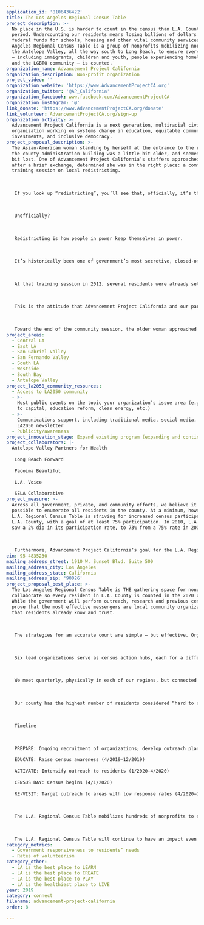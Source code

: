```yaml
---
application_id: '8106436422'
title: The Los Angeles Regional Census Table
project_description: >-
  No place in the U.S. is harder to count in the census than L.A. County —
  period. Undercounting our residents means losing billions of dollars in
  federal funds for schools, housing and other vital community services. The Los
  Angeles Regional Census Table is a group of nonprofits mobilizing north from
  the Antelope Valley, all the way south to Long Beach, to ensure every Angeleno
  — including immigrants, children and youth, people experiencing homelessness,
  and the LGBTQ community — is counted.
organization_name: Advancement Project California
organization_description: Non-profit organization
project_video: ''
organization_website: 'https://www.AdvancementProjectCA.org'
organization_twitter: '@AP_California'
organization_facebook: www.facebook.com/AdvancementProjectCA
organization_instagram: '@'
link_donate: 'https://www.AdvancementProjectCA.org/donate'
link_volunteer: AdvancementProjectCA.org/sign-up
organization_activity: >-
  Advancement Project California is a next generation, multiracial civil rights
  organization working on systems change in education, equitable community
  investments, and inclusive democracy.
project_proposal_description: >-
  The Asian-American woman standing by herself at the entrance to the room in
  the county administration building was a little bit older, and seemed a little
  bit lost. One of Advancement Project California’s staffers approached her, and
  after a brief exchange, determined she was in the right place: a community
  training session on local redistricting.
   
   
   
   If you look up “redistricting”, you’ll see that, officially, it’s the process by which state and local officials use the census data to draw representative boundaries for federal, state, and local districts.
   
   
   
   Unofficially? 
   
   
   
   Redistricting is how people in power keep themselves in power. 
   
   
   
   It’s historically been one of government’s most secretive, closed-off processes, where from one day to the next, you could wake up in a different school district, or in a reconfigured congressional district that splits your neighborhood down the middle. 
   
   
   
   At that training session in 2012, several residents were already set up at our computers, navigating a redistricting web portal we created to help them draw draft district lines that made sense for their area of the county. Our newest attendee - the lady in the doorway - didn’t know how to use a mouse. She was probably who several bureaucrats had in mind when they expressed skepticism about our training sessions: “Redistricting’s too hard for the general public to understand.” “Why should we do outreach?” “Leave redistricting to the map makers and the elected officials.” 
   
   
   
   This is the attitude that Advancement Project California and our partners confront — and combat — all the time. It fuels our passion to blast through the barriers many communities, especially communities of color, face to increased civic engagement. Through community-centered projects like the Los Angeles Regional Census Table, we make government accountable to residents, and connect government and democracy to residents’ everyday lives.
   
   
   
   Toward the end of the community session, the older woman approached our staffer again. He was prepared to help her with another function related to using the laptop. But all she wanted was his opinion about which map she should use, of the three she'd created, when she eventually gave public testimony.
project_areas:
  - Central LA
  - East LA
  - San Gabriel Valley
  - San Fernando Valley
  - South LA
  - Westside
  - South Bay
  - Antelope Valley
project_la2050_community_resources:
  - Access to LA2050 community
  - >-
    Host public events on the topic your organization’s issue area (e.g. access
    to capital, education reform, clean energy, etc.) 
  - >-
    Communications support, including traditional media, social media, and
    LA2050 newsletter
  - Publicity/awareness
project_innovation_stage: Expand existing program (expanding and continuing ongoing successful projects)
project_collaborators: |-
  Antelope Valley Partners for Health
   
   Long Beach Forward
   
   Pacoima Beautiful
   
   L.A. Voice
   
   SELA Collaborative
project_measure: >-
  Across all government, private, and community efforts, we believe it is
  possible to enumerate all residents in the county. At a minimum, however, the
  L.A. Regional Census Table is striving for increased census participation in
  L.A. County, with a goal of at least 75% participation. In 2010, L.A. County
  saw a 2% dip in its participation rate, to 73% from a 75% rate in 2000.
   
   
   
   Furthermore, Advancement Project California’s goal for the L.A. Regional Census Table is that participating organizations: 1) build their membership bases, 2) connect with organizations across geographies, populations served, and/or issue areas to better solve regional issues in the future, and 3) create a stronger nonprofit infrastructure in L.A. County that can improve opportunities and conditions for residents who have been politically, economically, and socially marginalized.
ein: 95-4835230
mailing_address_street: 1910 W. Sunset Blvd. Suite 500
mailing_address_city: Los Angeles
mailing_address_state: California
mailing_address_zip: '90026'
project_proposal_best_place: >-
  The Los Angeles Regional Census Table is THE gathering space for nonprofits to
  collaborate so every resident in L.A. County is counted in the 2020 census.
  While the government will perform outreach, research and previous censuses
  prove that the most effective messengers are local community organizations
  that residents already know and trust.
   
   
   
   The strategies for an accurate count are simple — but effective. Organizations identify the areas to target, then deploy staff and volunteers to share information, make presentations, and hold cultural events, raising census awareness and motivating communities to respond. But to cover the estimated 5.2 million residents that are hard for the Census Bureau to enumerate, we need hundreds of organizations. It’s essential that organizations performing census outreach know who’s doing what, where, when, and how. That’s the role of the L.A. Regional Census Table.
   
   
   
   Six lead organizations serve as census action hubs, each for a different region: Antelope Valley Partners for Health (Antelope, Santa Clarita Valleys), Long Beach Forward, Pacoima Beautiful (San Fernando Valley), L.A. Voice (San Gabriel Valley), SELA Collaborative (Southeast L.A. County), and Advancement Project California (Central L.A.). Winning the My LA2050 Grants Challenge would allow us to engage two more co-conveners to cover the South Bay and Westside.
   
   
   
   We meet quarterly, physically in each of our regions, but connected via audio/video technology. Each co-convener recruits dozens of organizations to the meeting for state/federal census updates, train-the-trainer sessions on engaging residents, and resource-sharing to maximize efficiency. 
   
   
   
   Our county has the highest number of residents considered “hard to count” by the census. These include: racial/ethnic groups (American Indians/Alaska Natives, Asian Americans, Blacks, Latinos); people with disabilities; immigrants/refugees; LGBTQ persons; elders; the homeless; children 0-5; veterans; and those with limited English proficiency.
   
   
   
   Timeline
   
   
   
   PREPARE: Ongoing recruitment of organizations; develop outreach plans (7/2018-3/2019)
   
   EDUCATE: Raise census awareness (4/2019—12/2019)
   
   ACTIVATE: Intensify outreach to residents (1/2020—4/2020)
   
   CENSUS DAY: Census begins (4/1/2020)
   
   RE-VISIT: Target outreach to areas with low response rates (4/2020—7/2020)
   
   
   
   The L.A. Regional Census Table mobilizes hundreds of nonprofits to engage residents in the census — a critical and truly democratic means of civic participation. Through volunteer opportunities and cultural events, Angelenos will connect to play their part in allocating political power, and influencing billions for services like education, health care, and housing.
   
   
   
   The L.A. Regional Census Table will continue to have an impact even after the census. By building membership bases and developing community leaders now, we believe we’ll see improved get-out-the-vote mobilizations, higher rates of voter turnout, and stronger relationships with local government.
category_metrics:
  - Government responsiveness to residents’ needs
  - Rates of volunteerism
category_other:
  - LA is the best place to LEARN
  - LA is the best place to CREATE
  - LA is the best place to PLAY
  - LA is the healthiest place to LIVE
year: 2019
category: connect
filename: advancement-project-california
order: 8

---
```

